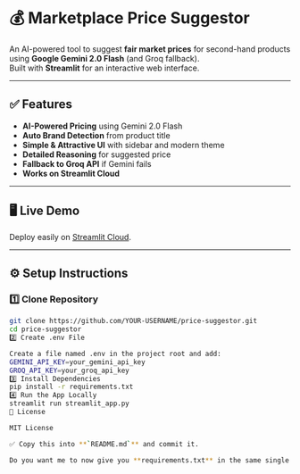 # 💰 Marketplace Price Suggestor

An AI-powered tool to suggest **fair market prices** for second-hand products using **Google Gemini 2.0 Flash** (and Groq fallback).  
Built with **Streamlit** for an interactive web interface.

---

## ✅ Features
- **AI-Powered Pricing** using Gemini 2.0 Flash
- **Auto Brand Detection** from product title
- **Simple & Attractive UI** with sidebar and modern theme
- **Detailed Reasoning** for suggested price
- **Fallback to Groq API** if Gemini fails
- **Works on Streamlit Cloud**

---

## 🖥 Live Demo
Deploy easily on [Streamlit Cloud](https://share.streamlit.io).

---

## ⚙️ Setup Instructions

### 1️⃣ Clone Repository
```bash
git clone https://github.com/YOUR-USERNAME/price-suggestor.git
cd price-suggestor
2️⃣ Create .env File

Create a file named .env in the project root and add:
GEMINI_API_KEY=your_gemini_api_key
GROQ_API_KEY=your_groq_api_key
3️⃣ Install Dependencies
pip install -r requirements.txt
4️⃣ Run the App Locally
streamlit run streamlit_app.py
📜 License

MIT License

✅ Copy this into **`README.md`** and commit it.  

Do you want me to now give you **requirements.txt** in the same single block format for direct copy-paste?

